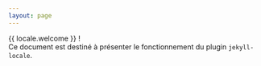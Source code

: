 ```yaml
---
layout: page
---
```


{{ locale.welcome }} !  
Ce document est destiné à présenter le fonctionnement du plugin `jekyll-locale`.
